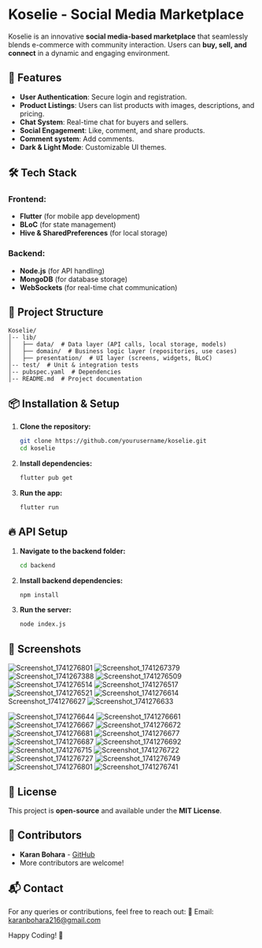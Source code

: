 # Koselie - Social Media Marketplace

Koselie is an innovative **social media-based marketplace** that seamlessly blends e-commerce with community interaction. Users can **buy, sell, and connect** in a dynamic and engaging environment.

## 🚀 Features
- **User Authentication**: Secure login and registration.
- **Product Listings**: Users can list products with images, descriptions, and pricing.
- **Chat System**: Real-time chat for buyers and sellers.
- **Social Engagement**: Like, comment, and share products.
- **Comment system**: Add comments.
- **Dark & Light Mode**: Customizable UI themes.


## 🛠 Tech Stack
### **Frontend:**
- **Flutter** (for mobile app development)
- **BLoC** (for state management)
- **Hive & SharedPreferences** (for local storage)

### **Backend:**
- **Node.js** (for API handling)
- **MongoDB** (for database storage)
- **WebSockets** (for real-time chat communication)

## 📂 Project Structure
```
Koselie/
│-- lib/
│   ├── data/  # Data layer (API calls, local storage, models)
│   ├── domain/  # Business logic layer (repositories, use cases)
│   ├── presentation/  # UI layer (screens, widgets, BLoC)
│-- test/  # Unit & integration tests
│-- pubspec.yaml  # Dependencies
│-- README.md  # Project documentation
```

## 📦 Installation & Setup
1. **Clone the repository:**
   ```sh
   git clone https://github.com/yourusername/koselie.git
   cd koselie
   ```
2. **Install dependencies:**
   ```sh
   flutter pub get
   ```
3. **Run the app:**
   ```sh
   flutter run
   ```

## 🔥 API Setup
1. **Navigate to the backend folder:**
   ```sh
   cd backend
   ```
2. **Install backend dependencies:**
   ```sh
   npm install
   ```
3. **Run the server:**
   ```sh
   node index.js
   ```

## 📸 Screenshots
![Screenshot_1741276801](https://github.com/user-attachments/assets/51e67b50-7764-42d4-8799-0b3dcffcbd97)
![Screenshot_1741267379](https://github.com/user-attachments/assets/64852d28-215c-4951-a4c5-f15f8c97f9fb)
![Screenshot_1741267388](https://github.com/user-attachments/assets/99902784-61f4-4175-8c0e-40fb42f1dae3)
![Screenshot_1741276509](https://github.com/user-attachments/assets/ca4197bc-a993-4b1a-bda0-f8c90cad7a59)
![Screenshot_1741276514](https://github.com/user-attachments/assets/8cd903c9-d476-4c3d-9abd-51f64bfca750)
![Screenshot_1741276517](https://github.com/user-attachments/assets/f4c97464-3463-407e-a751-48c85edb97bc)
![Screenshot_1741276521](https://github.com/user-attachments/assets/07c6eef3-da32-4f11-aa9c-8ce447774eb7)
![Screenshot_1741276614](https://github.com/user-attachments/assets/07328a3e-f35b-4d76-a834-c9fad9136d5f)
Screenshot_1741276627
![Screenshot_1741276633](https://github.com/user-attachments/assets/99a0e441-907c-4b5c-8921-fdc03ef29f75)

![Screenshot_1741276644](https://github.com/user-attachments/assets/f34d5a96-0357-4413-a5e4-a506899c9a5c)
![Screenshot_1741276661](https://github.com/user-attachments/assets/e42d2805-842f-4abf-b9ba-e439ef5bafb3)
![Screenshot_1741276667](https://github.com/user-attachments/assets/3a0e68be-88cd-4a22-9421-0b8491f60719)
![Screenshot_1741276672](https://github.com/user-attachments/assets/f608bd85-b053-4f25-b75a-7dcc850b519b)
![Screenshot_1741276681](https://github.com/user-attachments/assets/882a01e6-6843-432d-b48d-07cb725ebd8e)
![Screenshot_1741276677](https://github.com/user-attachments/assets/ebc2cb70-77bb-4030-af6f-aa4892b77819)
![Screenshot_1741276687](https://github.com/user-attachments/assets/cd5c7c57-f2e9-4f13-abc8-00aaacb9c82b)
![Screenshot_1741276692](https://github.com/user-attachments/assets/e1526ef5-206d-4647-a436-9c0b31e7a0bd)
![Screenshot_1741276715](https://github.com/user-attachments/assets/91183081-996f-4209-bd21-5d53f1578133)
![Screenshot_1741276722](https://github.com/user-attachments/assets/e313d58a-0ed7-4bbd-bc1f-63dcec933310)
![Screenshot_1741276727](https://github.com/user-attachments/assets/5c1655e4-8d5d-405e-aad3-60de19ebf6fc)
![Screenshot_1741276749](https://github.com/user-attachments/assets/fbe1a74e-c8e6-475f-9001-e8f173a5dc37)
![Screenshot_1741276801](https://github.com/user-attachments/assets/515cc740-cfcb-407d-8aab-5e49ed7ce838)
![Screenshot_1741276741](https://github.com/user-attachments/assets/bc2786aa-1d32-44fb-8781-6dff9089578e)

## 📜 License
This project is **open-source** and available under the **MIT License**.

## 👥 Contributors
- **Karan Bohara** - [GitHub](https://github.com/karanbohara01)
- More contributors are welcome!

## 📬 Contact
For any queries or contributions, feel free to reach out:
📧 Email: karanbohara216@gmail.com

Happy Coding! 🚀

